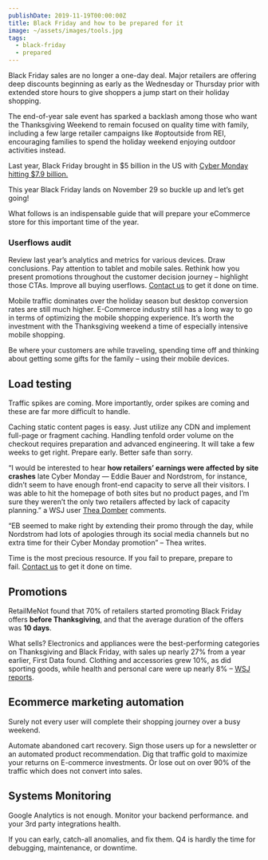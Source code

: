 ```yaml
---
publishDate: 2019-11-19T00:00:00Z
title: Black Friday and how to be prepared for it
image: ~/assets/images/tools.jpg
tags:
  - black-friday
  - prepared
---
```


Black Friday sales are no longer a one-day deal. Major retailers are offering deep discounts beginning as early as the Wednesday or Thursday prior with extended store hours to give shoppers a jump start on their holiday shopping.

The end-of-year sale event has sparked a backlash among those who want the Thanksgiving Weekend to remain focused on quality time with family, including a few large retailer campaigns like #optoutside from REI, encouraging families to spend the holiday weekend enjoying outdoor activities instead.

Last year, Black Friday brought in $5 billion in the US with [Cyber Monday hitting $7.9 billion.](https://www.independent.co.uk/life-style/cyber-monday-black-friday-when-is-it-online-shopping-retail-thanksgiving-a8648106.html)

This year Black Friday lands on November 29 so buckle up and let’s get going!

What follows is an indispensable guide that will prepare your eCommerce store for this important time of the year.

### **Userflows audit**

Review last year’s analytics and metrics for various devices. Draw conclusions. Pay attention to tablet and mobile sales. Rethink how you present promotions throughout the customer decision journey – highlight those CTAs. Improve all buying userflows. [Contact us](https://mgknet.com/contact/) to get it done on time.

Mobile traffic dominates over the holiday season but desktop conversion rates are still much higher. E-Commerce industry still has a long way to go in terms of optimizing the mobile shopping experience. It’s worth the investment with the Thanksgiving weekend a time of especially intensive mobile shopping.

Be where your customers are while traveling, spending time off and thinking about getting some gifts for the family – using their mobile devices.

**Load testing**
----------------

Traffic spikes are coming. More importantly, order spikes are coming and these are far more difficult to handle.

Caching static content pages is easy. Just utilize any CDN and implement full-page or fragment caching. Handling tenfold order volume on the checkout requires preparation and advanced engineering. It will take a few weeks to get right. Prepare early. Better safe than sorry.

“I would be interested to hear **how retailers’ earnings were affected by site crashes** late Cyber Monday — Eddie Bauer and Nordstrom, for instance, didn’t seem to have enough front-end capacity to serve all their visitors. I was able to hit the homepage of both sites but no product pages, and I’m sure they weren’t the only two retailers affected by lack of capacity planning.” a WSJ user [Thea Domber](https://www.wsj.com/user/personalization/profile/E1_%2BNAM7GFUcwjBFf1WlkjzjuEqa2kc1nAyRdQo7L6hCH4oUVc2PLFn5oJ3Ui0J9Wug_E1) comments.

“EB seemed to make right by extending their promo through the day, while Nordstrom had lots of apologies through its social media channels but no extra time for their Cyber Monday promotion” – Thea writes.

Time is the most precious resource. If you fail to prepare, prepare to fail. [Contact us](https://mgknet.com/contact-us/) to get it done on time.

**Promotions**
--------------

RetailMeNot found that 70% of retailers started promoting Black Friday offers **before Thanksgiving**, and that the average duration of the offers was **10 days**.

What sells? Electronics and appliances were the best-performing categories on Thanksgiving and Black Friday, with sales up nearly 27% from a year earlier, First Data found. Clothing and accessories grew 10%, as did sporting goods, while health and personal care were up nearly 8% – [WSJ reports](https://www.wsj.com/articles/online-shopping-adds-muscle-to-holiday-sales-1480451530?mg=prod/accounts-wsj).

**Ecommerce marketing automation**
----------------------------------

Surely not every user will complete their shopping journey over a busy weekend.

Automate abandoned cart recovery. Sign those users up for a newsletter or an automated product recommendation. Dig that traffic gold to maximize your returns on E-commerce investments. Or lose out on over 90% of the traffic which does not convert into sales.

**Systems Monitoring**
----------------------

Google Analytics is not enough. Monitor your backend performance. and your 3rd party integrations health.

If you can early, catch-all anomalies, and fix them. Q4 is hardly the time for debugging, maintenance, or downtime.
